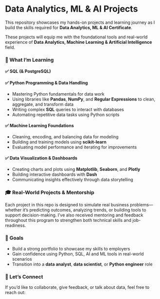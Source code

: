 # **Data Analytics, ML & AI Projects**


This repository showcases my hands-on projects and learning journey as I build the skills required for **Data Analytics, ML & AI Certificate**.

These projects will equip me with the foundational tools and real-world experience of **Data Analytics, Machine Learning & Artificial Intelligence** field.


### 🔧 What I’m Learning

#### ✅ SQL (& PostgreSQL)



#### ✅ Python Programming & Data Handling

* Mastering Python fundamentals for data work
* Using libraries like **Pandas**, **NumPy**, and **Regular Expressions** to clean, aggregate, and transform data
* Writing complex **SQL** queries to interact with databases
* Automating repetitive data tasks using Python scripts

#### ✅ Machine Learning Foundations

* Cleaning, encoding, and balancing data for modeling
* Building and training models using **scikit-learn**
* Evaluating model performance and iterating for improvements

#### ✅ Data Visualization & Dashboards

* Creating charts and plots using **Matplotlib**, **Seaborn**, and **Plotly**
* Building interactive dashboards with **Dash**
* Communicating insights effectively through data storytelling


### 🎓 Real-World Projects & Mentorship

Each project in this repo is designed to simulate real business problems—whether it’s predicting outcomes, analyzing trends, or building tools to support decision-making. I’ve also received mentoring and feedback throughout this program to strengthen both technical skills and job-readiness.


### 🚀 Goals

* Build a strong portfolio to showcase my skills to employers
* Gain confidence using Python, SQL, AI and ML tools in real-world scenarios
* Transition into a **data analyst**, **data scientist**, or **Python engineer** role


### 🔗 Let’s Connect

If you’d like to collaborate, give feedback, or talk about data, feel free to reach out:

